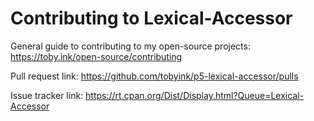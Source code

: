 # Contributing to Lexical-Accessor

General guide to contributing to my open-source projects:
https://toby.ink/open-source/contributing

Pull request link:
https://github.com/tobyink/p5-lexical-accessor/pulls

Issue tracker link:
https://rt.cpan.org/Dist/Display.html?Queue=Lexical-Accessor
